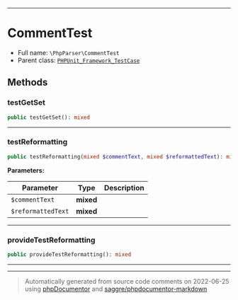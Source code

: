 ***

# CommentTest





* Full name: `\PhpParser\CommentTest`
* Parent class: [`PHPUnit_Framework_TestCase`](../PHPUnit_Framework_TestCase.md)




## Methods


### testGetSet



```php
public testGetSet(): mixed
```











***

### testReformatting



```php
public testReformatting(mixed $commentText, mixed $reformattedText): mixed
```








**Parameters:**

| Parameter | Type | Description |
|-----------|------|-------------|
| `$commentText` | **mixed** |  |
| `$reformattedText` | **mixed** |  |




***

### provideTestReformatting



```php
public provideTestReformatting(): mixed
```











***


***
> Automatically generated from source code comments on 2022-06-25 using [phpDocumentor](http://www.phpdoc.org/) and [saggre/phpdocumentor-markdown](https://github.com/Saggre/phpDocumentor-markdown)
